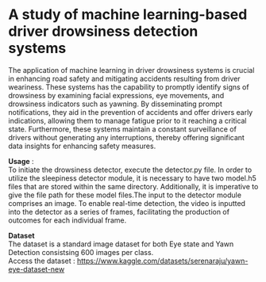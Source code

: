 # A study of machine learning-based driver drowsiness detection systems  
The application of machine learning in driver drowsiness systems is crucial in enhancing road safety and mitigating accidents resulting from driver weariness. These systems has the capability to promptly identify signs of drowsiness by examining facial expressions, eye movements, and drowsiness indicators such as yawning. By disseminating prompt notifications, they aid in the prevention of accidents and offer drivers early indications, allowing them to manage fatigue prior to it reaching a critical state. Furthermore, these systems maintain a constant surveillance of drivers without generating any interruptions, thereby offering significant data insights for enhancing safety measures.  
    
**Usage**  :  
To initiate the drowsiness detector, execute the detector.py file. In order to utilize the sleepiness detector module, it is necessary to have two model.h5 files that are stored within the same directory. Additionally, it is imperative to give the file path for these model files.The input to the detector module comprises an image. To enable real-time detection, the video is inputted into the detector as a series of frames, facilitating the production of outcomes for each individual frame.  

**Dataset**  
The dataset is a standard image dataset for both Eye state and Yawn Detection consistsing 600 images per class.  
Access the dataset : https://www.kaggle.com/datasets/serenaraju/yawn-eye-dataset-new

